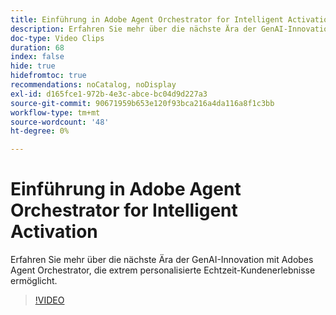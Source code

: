 ```yaml
---
title: Einführung in Adobe Agent Orchestrator for Intelligent Activation
description: Erfahren Sie mehr über die nächste Ära der GenAI-Innovation mit Adobes Agent Orchestrator, die extrem personalisierte Echtzeit-Kundenerlebnisse ermöglicht.
doc-type: Video Clips
duration: 68
index: false
hide: true
hidefromtoc: true
recommendations: noCatalog, noDisplay
exl-id: d165fce1-972b-4e3c-abce-bc04d9d227a3
source-git-commit: 90671959b653e120f93bca216a4da116a8f1c3bb
workflow-type: tm+mt
source-wordcount: '48'
ht-degree: 0%

---
```


# Einführung in Adobe Agent Orchestrator for Intelligent Activation

Erfahren Sie mehr über die nächste Ära der GenAI-Innovation mit Adobes Agent Orchestrator, die extrem personalisierte Echtzeit-Kundenerlebnisse ermöglicht.

<!-- 62_S653_3442539_67_introducing-adobes-agent-orchestrator-for-intelligent-activation -->
>[!VIDEO](https://video.tv.adobe.com/v/3458205/?learn=on&enablevpops=true)
